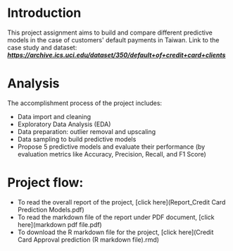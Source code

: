 # Introduction
This project assignment aims to build and compare different predictive models in the case of customers' default payments in Taiwan.
Link to the case study and dataset: ***https://archive.ics.uci.edu/dataset/350/default+of+credit+card+clients***

# Analysis
The accomplishment process of the project includes:
- Data import and cleaning
- Exploratory Data Analysis (EDA)
- Data preparation: outlier removal and upscaling
- Data sampling to build predictive models
- Propose 5 predictive models and evaluate their performance (by evaluation metrics like Accuracy, Precision, Recall, and F1 Score)

# Project flow:
- To read the overall report of the project, [click here](Report_Credit Card Prediction Models.pdf)
- To read the markdown file of the report under PDF document, [click here](markdown pdf file.pdf)
- To download the R markdown file for the project, [click here](Credit Card Approval prediction (R markdown file).rmd)


